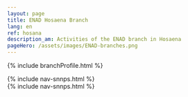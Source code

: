 ```yaml
---
layout: page
title: ENAD Hosaena Branch
lang: en
ref: hosana
description_am: Activities of the ENAD branch in Hosaena
pageHero: /assets/images/ENAD-branches.png
---
```

<p>{% include branchProfile.html %}</p>
<aside class="post-aside">
	{% include nav-snnps.html %}
</aside>
<div class="post-content">
	{% include nav-snnps.html %}
</div>